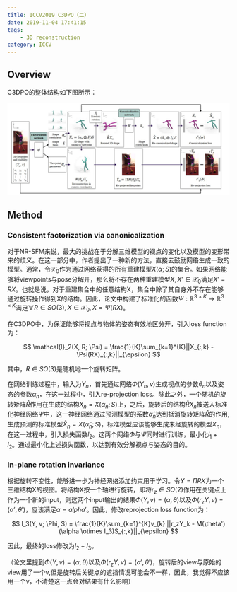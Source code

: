 ```yaml
---
title: ICCV2019 C3DPO（二）
date: 2019-11-04 17:41:15
tags:
    - 3D reconstruction
category: ICCV
---
```


## Overview

C3DPO的整体结构如下图所示：

![The overview of C3DPO](/img/C3DPO.jpg)

<!--more-->

## Method

### Consistent factorization via canonicalization

对于NR-SFM来说，最大的挑战在于分解三维模型的视点的变化以及模型的变形带来的歧义。在这一部分中，作者提出了一种新的方法，直接去鼓励网络生成一致的模型。通常，令$\mathcal{X}_0$作为通过网络获得的所有重建模型$X(\alpha; S)$的集合。如果网络能够将viewpoints与pose分解开，那么将不存在两种重建模型$X, X' \in \mathcal{X}_0$满足$X' = RX$。也就是说，对于重建集合中的任意结构X，集合中除了其自身外不存在能够通过旋转操作得到X的结构。因此，论文中构建了标准化的函数$\Psi :\mathbb{R}^{3 \times K} \to \mathbb{R}^{3 \times K}$满足$\forall R \in SO(3), X \in \mathcal{X}_0, X = \Psi(RX)$。

在C3DPO中，为保证能够将视点与物体的姿态有效地区分开，引入loss function为：

$$
\mathcal{l}_2(X, R; \Psi) = \frac{1}{K}\sum_{k=1}^{K}||X_{:,k} - \Psi(RX)_{:,k}||_{\epsilon}
$$

其中，$R \in SO(3)$是随机地一个旋转矩阵。

在网络训练过程中，输入为$Y_n$，首先通过网络$\Phi(Y_n, v)$生成视点的参数$\theta_n$以及姿态的参数$\alpha_n$，在这一过程中，引入re-projection loss。除此之外，一个随机的旋转矩阵$\hat{R}$作用在生成的结构$X_n = X(\alpha_n; S)$上，之后，旋转后的结构$\hat{R}X_n$被送入标准化神经网络$\Psi$中，这一神经网络通过预测模型的系数$\hat{\alpha}_n$达到抵消旋转矩阵$\hat{R}$的作用,生成预测的标准模型$\hat{X}_n = X(\hat{\alpha}_n; S)$，标准模型应该能够生成未经旋转的模型$X_n$，在这一过程中，引入损失函数$l_2$。这两个网络$\Phi$与$\Psi$同时进行训练，最小化$l_1+l_2$。通过最小化上述损失函数，以达到有效分解视点与姿态的目的。

### In-plane rotation invariance

根据旋转不变性，能够进一步为神经网络添加约束用于学习。令$Y = \Pi RX$为一个三维结构X的视图。将结构X按一个轴进行旋转，即将$r_z \in SO(2)$作用在关键点上作为一个新的input，则这两个input输出的结果$\Phi(Y, v) = (\alpha, \theta)$以及$\Phi(r_zY, v) = (\alpha' , \theta')$，应该满足$\alpha = alpha'$。因此，修改reprojection loss function为：

$$
l_3(Y, v; \Phi, S) = \frac{1}{K}\sum_{k=1}^{K}v_{k} ||r_zY_k - M(\theta')(\alpha \otimes I_3)S_{:,k}||_{\epsilon}
$$

因此，最终的loss修改为$l_2+l_3$。

（论文里提到$\Phi(Y, v) = (\alpha, \theta)$以及$\Phi(r_zY, v) = (\alpha' , \theta')$，旋转后的view与原始的view用了一个v,但是旋转后关键点的遮挡情况可能会不一样，因此，我觉得不应该用一个v，不清楚这一点会对结果有什么影响）